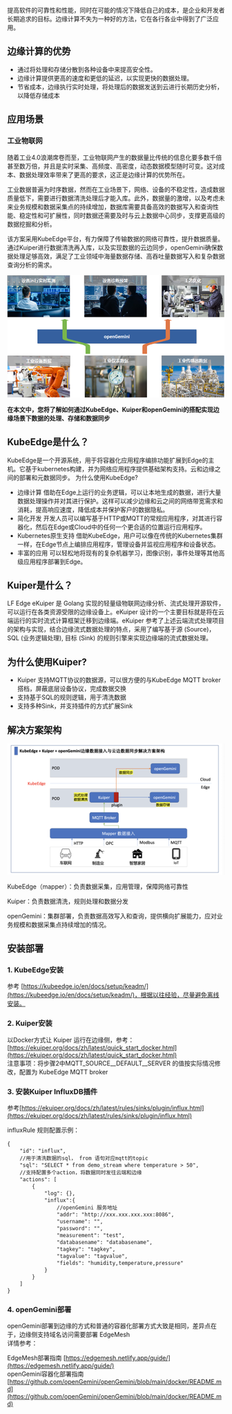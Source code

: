 提高软件的可靠性和性能，同时在可能的情况下降低自己的成本，是企业和开发者长期追求的目标。边缘计算不失为一种好的方法，它在各行各业中得到了广泛应用。
## 边缘计算的优势
-	通过将处理和存储分散到各种设备中来提高安全性。
-	边缘计算提供更高的速度和更低的延迟，以实现更快的数据处理。
-	节省成本，边缘执行实时处理，将处理后的数据发送到云进行长期历史分析，以降低存储成本  

## 应用场景
### 工业物联网
随着工业4.0浪潮席卷而至，工业物联网产生的数据量比传统的信息化要多数千倍甚至数万倍，并且是实时采集、高频度、高密度，动态数据模型随时可变。这对成本、数据处理效率带来了更高的要求，这正是边缘计算的优势所在。

工业数据普遍为时序数据，然而在工业场景下，网络、设备的不稳定性，造成数据质量低下，需要进行数据清洗处理后才能入库。此外，数据量的激增，以及考虑未来业务规模和数据采集点的持续增加，数据库需要具备高效的数据写入和查询性能、稳定性和可扩展性，同时数据还需要及时与云上数据中心同步，支撑更高级的数据挖掘和分析。

该方案采用KubeEdge平台，有力保障了传输数据的网络可靠性，提升数据质量。通过Kuiper进行数据清洗再入库，以及实现数据的云边同步，openGemini确保数据处理足够高效，满足了工业领域中海量数据存储、高吞吐量数据写入和复杂数据查询分析的需求。 

<img src="./images/gongye.png">


**在本文中，您将了解如何通过KubeEdge、Kuiper和openGemini的搭配实现边缘场景下数据的处理、存储和数据同步**

## KubeEdge是什么？
KubeEdge是一个开源系统，用于将容器化应用程序编排功能扩展到Edge的主机。它基于kubernetes构建，并为网络应用程序提供基础架构支持。云和边缘之间的部署和元数据同步。
为什么使用KubeEdge?
-	边缘计算
借助在Edge上运行的业务逻辑，可以让本地生成的数据，进行大量数据处理操作并对其进行保护。这样可以减少边缘和云之间的网络带宽需求和消耗，提高响应速度，降低成本并保护客户的数据隐私。
-	简化开发
开发人员可以编写基于HTTP或MQTT的常规应用程序，对其进行容器化，然后在Edge或Cloud中的任何一个更合适的位置运行应用程序。
-	Kubernetes原生支持
借助KubeEdge，用户可以像在传统的Kubernetes集群一样，在Edge节点上编排应用程序，管理设备并监视应用程序和设备状态。
-	丰富的应用
可以轻松地将现有的复杂机器学习，图像识别，事件处理等其他高级应用程序部署到Edge。
## Kuiper是什么？
LF Edge eKuiper 是 Golang 实现的轻量级物联网边缘分析、流式处理开源软件，可以运行在各类资源受限的边缘设备上。eKuiper 设计的一个主要目标就是将在云端运行的实时流式计算框架迁移到边缘端。eKuiper 参考了上述云端流式处理项目的架构与实现，结合边缘流式数据处理的特点，采用了编写基于源 (Source)，SQL (业务逻辑处理), 目标 (Sink) 的规则引擎来实现边缘端的流式数据处理。
## 为什么使用Kuiper?
-	Kuiper 支持MQTT协议的数据源，可以很方便的与KubeEdge MQTT broker搭档，屏蔽底层设备协议，完成数据交换
-	支持基于SQL的规则逻辑，用于清洗数据
-	支持多种Sink，并支持插件的方式扩展Sink
## 解决方案架构

<img src="./images/arch.png">

KubeEdge（mapper）：负责数据采集，应用管理，保障网络可靠性

Kuiper：负责数据清洗，规则处理和数据分发

openGemini：集群部署，负责数据高效写入和查询，提供横向扩展能力，应对业务规模和数据采集点持续增加的情况。

## 安装部署
### 1. KubeEdge安装
参考 [https://kubeedge.io/en/docs/setup/keadm/](https://kubeedge.io/en/docs/setup/keadm/)，根据以往经验，尽量避免离线安装。
### 2. Kuiper安装
以Docker方式让 Kuiper 运行在边缘侧，参考：[https://ekuiper.org/docs/zh/latest/quick_start_docker.html](https://ekuiper.org/docs/zh/latest/quick_start_docker.html)  
注意事项：将步骤2中MQTT_SOURCE__DEFAULT__SERVER 的值按实际情况修改，配置为 KubeEdge MQTT broker
### 3. 安装Kuiper InfluxDB插件
参考[https://ekuiper.org/docs/zh/latest/rules/sinks/plugin/influx.html](https://ekuiper.org/docs/zh/latest/rules/sinks/plugin/influx.html)   

influxRule 规则配置示例：
```
{
    "id": "influx",
    //用于清洗数据的sql， from 语句对应mqtt的topic
    "sql": "SELECT * from demo_stream where temperature > 50",
    //支持配置多个action，将数据同时发往云端和边缘
    "actions": [
        {
            "log": {},
            "influx":{
                //openGemini 服务地址
                "addr": "http://xxx.xxx.xxx.xxx:8086",
                "username": "",
                "password": "",
                "measurement": "test",
                "databasename": "databasename",
                "tagkey": "tagkey",
                "tagvalue": "tagvalue",
                "fields": "humidity,temperature,pressure"
            }
        }
    ]
}
```
### 4. openGemini部署
openGemini部署到边缘的方式和普通的容器化部署方式大致是相同，差异点在于，边缘侧支持域名访问需要部署 EdgeMesh  
详情参考：  

EdgeMesh部署指南 [https://edgemesh.netlify.app/guide/](https://edgemesh.netlify.app/guide/)  
openGemini容器化部署指南 [https://github.com/openGemini/openGemini/blob/main/docker/README.md](https://github.com/openGemini/openGemini/blob/main/docker/README.md)
